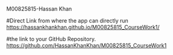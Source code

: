 M00825815-Hassan Khan

#Direct Link from where the app can directly run https://hassankhankhan.github.io/M00825815_CourseWork1/

#the link to your GitHub Repository. https://github.com/HassanKhanKhan/M00825815_CourseWork1

